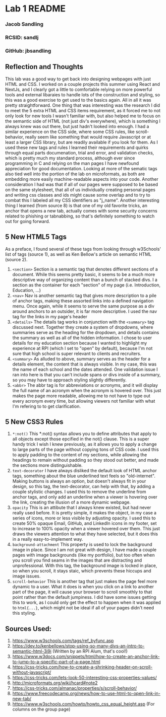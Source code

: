 # Lab 1 README
### Jacob Sandling
### RCSID: sandlj
### GitHub: jbsandling

## Reflection and Thoughts
This lab was a good way to get back into designing webpages with just HTML and CSS. I worked on a couple projects this summer using React and NextJs, and I clearly got a little to comfortable relying on more powerful tools and external libaraies to handle lots of the construction and styling, so this was a good exercise to get used to the basics again. All in all it was pretty straightforward. One thing that was interesting was the research I did to meet the 5 extra HTML and CSS items requirement, as it forced me to not only look for new tools I wasn't familiar with, but also helped me to focus on the semantic side of HTML (not just div's everywhere), which is something I always knew was out there, but just hadn't looked into enough. I had a similar experience on the CSS side, where some CSS rules, like scroll-behavior, really seem like something that would require Javascript or at least a larger CSS library, but are readily available if you look for them. As I used these new tags and rules I learned their requirements and quirks through equal parts documenation, trial and error, and validation checks, which is pretty much my standard process, although ever since programming in C and relying on the man pages I have newfound appreciation for good documentation. Looking at more of the sematic tags also tied well into the portion of the lab on microformats, as both are embedding more easily machine-readable aspects into your code. Another consideration I had was that if all of our pages were supposed to be based on the same stylesheet, that all of us individually creating personal pages and writing css classes and ids might cause some overlap and to try to combat this I labeled all my CSS identifiers as "j_name". Another interesting thing I learned (from source 8) is that one of my old favorite tricks, an anchor that opens a new tab, actually comes with some security concerns related to phishing or tabnabbing, so that's definitely something to watch out for going forward.

## 5 New HTML5 Tags
As a preface, I found several of these tags from looking through w3Schools' list of tags (source 1), as well as Ken Bellow's article on semantic HTML (source 2). 
1. `<section>`
    Section is a semantic tag that denotes different sections of a document. While this seems pretty basic, it seems to be a much more descriptive way of organizing content than a bunch of stacked divs. I a section as the container for each "section" of my page (i.e. Introduction, Education, ...)
2. `<nav>`
    Nav is another semantic tag that gives more description to a pile of anchor tags, making these assorted links into a defined navigation menu. Once again, while it seems to serve the same purpose as a div around anchors to an outsider, it is far more descriptive. I used the nav tag for the links in my page's header
3. `<details>`
    The details tag works in conjunction with the `<summary>` tag discussed next. Together they create a system of dropdowns, where summaries serve as the heading for the dropdown, and details contains the summary as well as all of the hidden information. I chose to user details for my education section because I wanted to highlight my experience at RPI (which I set to "open" by default), because I'm not sure that high school is super relevant to clients and recruiters.
4. `<summary>`
    As alluded to above, summary serves as the header for a details element, the content that is always visible. In my case, this was the name of each school and the dates attended. One validation issue I ran into here is that you can't include spans or divs inside of a summary, so you may have to approach styling slightly differently.
5.  `<abbr>`
    The abbr tag is for abbreviations or acronyms, and it will display the full name of an acronym when the acronym is hovered over. This just makes the page more readable, allowing me to not have to type out every acronym every time, but allowing viewers not familiar with what I'm refering to to get clarification. 

## 5 New CSS3 Rules
1. `*:not()`
    This *:not() syntax allows you to define attributes that apply to all objects except those epcified in the not() clause. This is a super handy trick I wish I knew previously, as it allows you to apply a change to large parts of the page without copying tons of CSS code. I used this to apply padding to the content of my sections, while allowing the headings to remain without padding so they stood out better, and made the sections more distinguishable.
2. `text-decorator`
    I have always disliked the default look of HTML anchor tags, something about the blue underlined text feels so "old-internet". Making buttons is always an option, but doesn't always fit in your design, so this tag, the text-decorator, can help with that, by adding a couple stylistic changes. I used this to remove the underline from anchor tags, and only add an underline when a viewer is hovering over the link, creating the illusion of a more dynamic webpage.
3. `opacity`
    This is an attibute that I always knew existed, but had never really used before. It is pretty simple, it makes the object, in my case a series of icons, more or less visible by adjusting opacity. I used this to create 50% opaque Email, GitHub, and LinkedIn icons in my footer, set to increase to 100% opacity when a viewer hovered over them. This just draws the viewers attention to what they have selected, but it does this in a really easy-to-implement way.
4. `background-attachment`
    This property is used to lock the background image in place. Since I am not great with design, I have made a couple pages with image backgrounds (like my portfolio), but too often when you scroll you find seams in the images that are distracting and unprofessional. With this tag, the background image is locked in place, so when you scroll, it stays staic, which prevents these hiccups and image issues.
5. `scroll-behavior`
    This is another tag that just makes the page feel more dynamic to a user. What it does is when you click on a link to another part of the page, it will cause your browser to scroll smoothly to that point rather than the default jumpiness. I did have some issues getting this to work, as I could only get the effect to happen when it was applied to `html{...}`, which might not be ideal if all of your pages didn't need this styling.

## Sources Used:
1. https://www.w3schools.com/tags/ref_byfunc.asp
2. https://dev.to/kenbellows/stop-using-so-many-divs-an-intro-to-semantic-html-3i9i (Written by an RPI Alum, that's cool!)
3. https://www.w3docs.com/snippets/html/how-to-create-an-anchor-link-to-jump-to-a-specific-part-of-a-page.html
4. https://css-tricks.com/how-to-create-a-shrinking-header-on-scroll-without-javascript/
5. https://css-tricks.com/lets-look-50-interesting-css-properties-values/
6. http://microformats.org/wiki/hcard#note2
7. https://css-tricks.com/almanac/properties/s/scroll-behavior/
8. https://www.freecodecamp.org/news/how-to-use-html-to-open-link-in-new-tab/
9. https://www.w3schools.com/howto/howto_css_equal_height.asp (For columns on the group page)